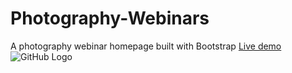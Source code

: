 # Photography-Webinars
A photography webinar homepage built with Bootstrap
[Live demo](https://zhenghaohe.github.io/Photography-Webinars/)
![GitHub Logo](https://github.com/zhenghaohe/Photography-Webinars/blob/master/index.jpg)

